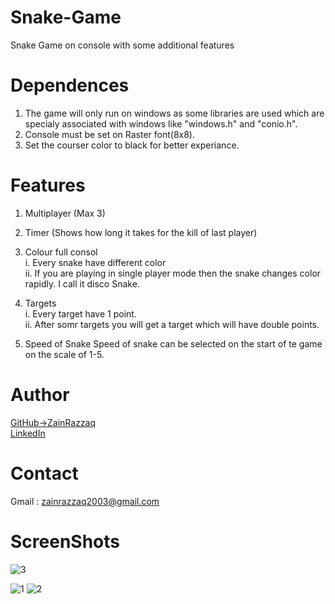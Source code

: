 # Snake-Game
Snake Game on console with some additional features


# Dependences
1. The game will only run on windows as some libraries are used which are specialy associated with windows like "windows.h" and "conio.h".
2. Console must be set on Raster font(8x8).
3. Set the courser color to black for better experiance.

# Features
1. Multiplayer (Max 3)

2. Timer (Shows how long it takes for the kill of last player)

3. Colour full consol <br>
        i.  Every snake have different color<br>
        ii. If you are playing in single player mode then the snake changes color rapidly. I call it disco Snake.
        
4. Targets <br>
      i. Every target have 1 point.<br>
      ii. After somr targets you will get a target which will have double points.
      
5. Speed of Snake
Speed of snake can be selected on the start of te game on the scale of 1-5.

# Author
[GitHub->ZainRazzaq](https://github.com/Zain-Razzaq)<br>
[LinkedIn](https://www.linkedin.com/in/zain-razzaq-96a084228/)

# Contact
Gmail : zainrazzaq2003@gmail.com


# ScreenShots
![3](https://user-images.githubusercontent.com/98694742/205480891-31ff2886-921f-4b47-977a-a72766f52dd8.png)

![1](https://user-images.githubusercontent.com/98694742/205480344-8c4ee29b-b14a-4928-9bfb-63020ab063b3.png)
![2](https://user-images.githubusercontent.com/98694742/205480348-79b1c7c0-659f-4968-8c10-d1ead298cf38.png)
